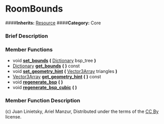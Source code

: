 #  RoomBounds  
####**Inherits:** [Resource](class_resource)
####**Category:** Core

###  Brief Description  


###  Member Functions 
  * void  **[set&#95;bounds](#set_bounds)**  **(** [Dictionary](class_dictionary) bsp_tree  **)**
  * [Dictionary](class_dictionary)  **[get&#95;bounds](#get_bounds)**  **(** **)** const
  * void  **[set&#95;geometry&#95;hint](#set_geometry_hint)**  **(** [Vector3Array](class_vector3array) triangles  **)**
  * [Vector3Array](class_vector3array)  **[get&#95;geometry&#95;hint](#get_geometry_hint)**  **(** **)** const
  * void  **[regenerate&#95;bsp](#regenerate_bsp)**  **(** **)**
  * void  **[regenerate&#95;bsp&#95;cubic](#regenerate_bsp_cubic)**  **(** **)**

###  Member Function Description  


(c) Juan Linietsky, Ariel Manzur, Distributed under the terms of the [CC By](https://creativecommons.org/licenses/by/3.0/legalcode) license.
